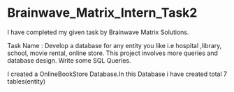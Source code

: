 # Brainwave_Matrix_Intern_Task2

I have completed my given task by Brainwave Matrix Solutions.

Task Name : Develop a database for any entity you like i.e hospital ,library, school, movie rental, online store. This project involves more queries and database design. Write some SQL Queries.

I created a OnlineBookStore Database.In this Database i have created total 7 tables(entity)
